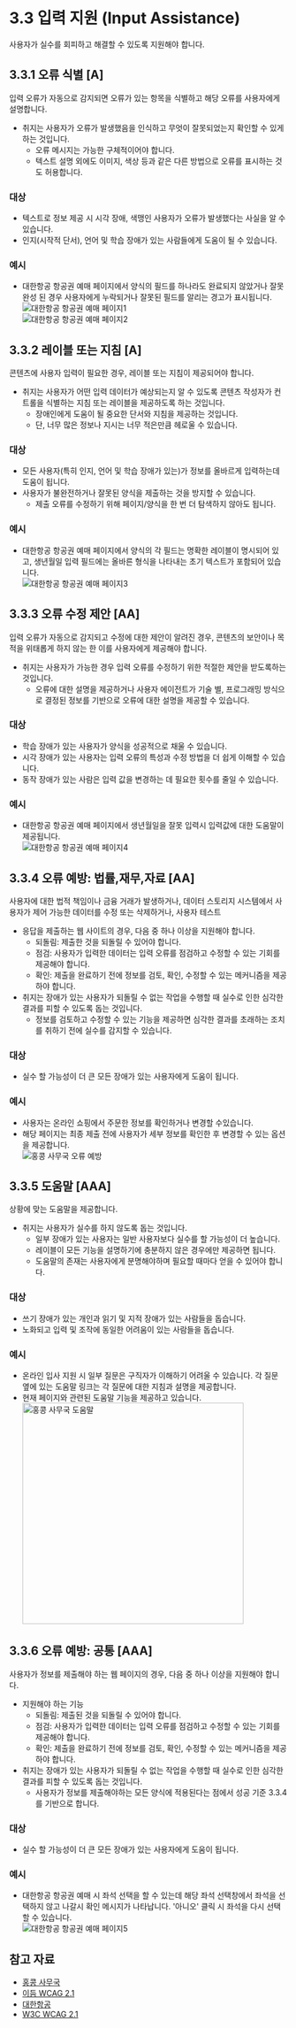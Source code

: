 # 3.3 입력 지원 (Input Assistance)
사용자가 실수를 회피하고 해결할 수 있도록 지원해야 합니다.

## 3.3.1 오류 식별 [A]
입력 오류가 자동으로 감지되면 오류가 있는 항목을 식별하고 해당 오류를 사용자에게 설명합니다.
- 취지는 사용자가 오류가 발생했음을 인식하고 무엇이 잘못되었는지 확인할 수 있게 하는 것입니다.
  - 오류 메시지는 가능한 구체적이어야 합니다.
  - 텍스트 설명 외에도 이미지, 색상 등과 같은 다른 방법으로 오류를 표시하는 것도 허용합니다.

### 대상
- 텍스트로 정보 제공 시 시각 장애, 색맹인 사용자가 오류가 발생했다는 사실을 알 수 있습니다.
- 인지(시작적 단서), 언어 및 학습 장애가 있는 사람들에게 도움이 될 수 있습니다.

### 예시
- 대한항공 항공권 예매 페이지에서 양식의 필드를 하나라도 완료되지 않았거나 잘못 완성 된 경우 사용자에게 누락되거나 잘못된 필드를 알리는 경고가 표시됩니다.<br />
  ![대한항공 항공권 예매 페이지1](./img/error-identification.png)<br />
  ![대한항공 항공권 예매 페이지2](./img/error-identification-2.png)<br />

## 3.3.2 레이블 또는 지침 [A]
콘텐츠에 사용자 입력이 필요한 경우, 레이블 또는 지침이 제공되어야 합니다.
- 취지는 사용자가 어떤 입력 데이터가 예상되는지 알 수 있도록 콘텐츠 작성자가 컨트롤을 식별하는 지침 또는 레이블을 제공하도록 하는 것입니다.
  - 장애인에게 도움이 될 중요한 단서와 지침을 제공하는 것입니다.
  - 단, 너무 많은 정보나 지시는 너무 적은만큼 헤로울 수 있습니다.

### 대상
- 모든 사용자(특히 인지, 언어 및 학습 장애가 있는)가 정보를 올바르게 입력하는데 도움이 됩니다.
- 사용자가 불완전하거나 잘못된 양식을 제출하는 것을 방지할 수 있습니다.
  - 제출 오류를 수정하기 위해 페이지/양식을 한 번 더 탐색하지 않아도 됩니다.

### 예시
- 대한항공 항공권 예매 페이지에서 양식의 각 필드는 명확한 레이블이 명시되어 있고, 생년월일 입력 필드에는 올바른 형식을 나타내는 초기 텍스트가 포함되어 있습니다.<br />
  ![대한항공 항공권 예매 페이지3](./img/labels-or-Instructions.png)<br />

## 3.3.3 오류 수정 제안 [AA]
입력 오류가 자동으로 감지되고 수정에 대한 제안이 알려진 경우, 콘텐츠의 보안이나 목적을 위태롭게 하지 않는 한 이를 사용자에게 제공해야 합니다.
- 취지는 사용자가 가능한 경우 입력 오류를 수정하기 위한 적절한 제안을 받도록하는 것입니다.
  -  오류에 대한 설명을 제공하거나 사용자 에이전트가 기술 별, 프로그래밍 방식으로 결정된 정보를 기반으로 오류에 대한 설명을 제공할 수 있습니다.

### 대상
- 학습 장애가 있는 사용자가 양식을 성공적으로 채울 수 있습니다.
- 시각 장애가 있는 사용자는 입력 오류의 특성과 수정 방법을 더 쉽게 이해할 수 있습니다.
- 동작 장애가 있는 사람은 입력 값을 변경하는 데 필요한 횟수를 줄일 수 있습니다.

### 예시
- 대한항공 항공권 예매 페이지에서 생년월일을 잘못 입력시 입력값에 대한 도움말이 제공됩니다.<br />
  ![대한항공 항공권 예매 페이지4](./img/error-suggestion.png)<br />

## 3.3.4 오류 예방: 법률,재무,자료 [AA]
사용자에 대한 법적 책임이나 금융 거래가 발생하거나, 데이터 스토리지 시스템에서 사용자가 제어 가능한 데이터를 수정 또는 삭제하거나, 사용자 테스트 
- 응답을 제출하는 웹 사이트의 경우, 다음 중 하나 이상을 지원해야 합니다.
  - 되돌림: 제출한 것을 되돌릴 수 있어야 합니다.
  - 점검: 사용자가 입력한 데이터는 입력 오류를 점검하고 수정할 수 있는  기회를 제공해야 합니다.
  - 확인: 제출을 완료하기 전에 정보를 검토, 확인, 수정할 수 있는 메커니즘을   제공하야 합니다.
- 취지는 장애가 있는 사용자가 되돌릴 수 없는 작업을 수행할 때 실수로 인한 심각한 결과를 피할 수 있도록 돕는 것입니다.
  - 정보를 검토하고 수정할 수 있는 기능을 제공하면 심각한 결과를 초래하는 조치를 취하기 전에 실수를 감지할 수 있습니다.

### 대상
- 실수 할 가능성이 더 큰 모든 장애가 있는 사용자에게 도움이 됩니다.

### 예시
- 사용자는 온라인 쇼핑에서 주문한 정보를 확인하거나 변경할 수있습니다.
- 해당 페이지는 최종 제출 전에 사용자가 세부 정보를 확인한 후 변경할 수 있는 옵션을 제공합니다.<br />
  ![홍콩 사무국 오류 예방](./img/error-prevention-legal.png)<br />


## 3.3.5 도움말 [AAA]
상황에 맞는 도움말을 제공합니다.
- 취지는 사용자가 실수를 하지 않도록 돕는 것입니다.
  - 일부 장애가 있는 사용자는 일반 사용자보다 실수를 할 가능성이 더 높습니다.
  - 레이블이 모든 기능을 설명하기에 충분하지 않은 경우에만 제공하면 됩니다.
  - 도움말의 존재는 사용자에게 분명해야하며 필요할 때마다 얻을 수 있어야 합니다.

### 대상
- 쓰기 장애가 있는 개인과 읽기 및 지적 장애가 있는 사람들을 돕습니다.
- 노화되고 입력 및 조작에 동일한 어려움이 있는 사람들을 돕습니다.

### 예시
- 온라인 입사 지원 시 일부 질문은 구직자가 이해하기 어려울 수 있습니다. 각 질문 옆에 있는 도움말 링크는 각 질문에 대한 지침과 설명을 제공합니다.
- 현재 페이지와 관련된 도움말 기능을 제공하고 있습니다.<br />
  <img src="./img/help.png" alt="홍콩 사무국 도움말" width="400px" />

## 3.3.6 오류 예방: 공통 [AAA]
사용자가 정보를 제출해야 하는 웹 페이지의 경우, 다음 중 하나 이상을 지원해야 합니다.
- 지원해야 하는 기능
  - 되돌림: 제출된 것을 되돌릴 수 있어야 합니다.
  - 점검: 사용자가 입력한 데이터는 입력 오류를 점검하고 수정할 수 있는  기회를 제공해야 합니다.
  - 확인: 제출을 완료하기 전에 정보를 검토, 확인, 수정할 수 있는 메커니즘을   제공하야 합니다.
- 취지는 장애가 있는 사용자가 되돌릴 수 없는 작업을 수행할 때 실수로 인한 심각한 결과를 피할 수 있도록 돕는 것입니다.
  - 사용자가 정보를 제출해야하는 모든 양식에 적용된다는 점에서 성공 기준 3.3.4 를 기반으로 합니다.

### 대상
- 실수 할 가능성이 더 큰 모든 장애가 있는 사용자에게 도움이 됩니다.

### 예시
- 대한항공 항공권 예매 시 좌석 선택을 할 수 있는데 해당 좌석 선택창에서 좌석을 선택하지 않고 나갈시 확인 메시지가 나타납니다. '아니오' 클릭 시 좌석을 다시 선택할 수 있습니다.<br />
  ![대한항공 항공권 예매 페이지5](./img/error-prevention.png)<br />

## 참고 자료
- [홍콩 사무국](https://www.ogcio.gov.hk/)
- [이듬 WCAG 2.1](https://a11y.gitbook.io/)
- [대한항공](https://www.koreanair.com/kr/ko)
- [W3C WCAG 2.1](https://www.w3.org/TR/WCAG21/#status-messages)

